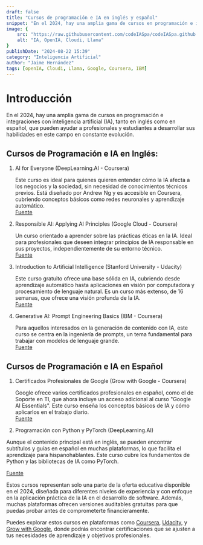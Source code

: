 ```yaml
---
draft: false
title: "Cursos de programación e IA en inglés y español"
snippet: "En el 2024, hay una amplia gama de cursos en programación e integraciones con inteligencia artificial (IA), tanto en inglés como en español, que pueden ayudar a profesionales y estudiantes a desarrollar sus habilidades en este campo en constante evolución."
image: {
    src: "https://raw.githubusercontent.com/codeIASpa/codeIASpa.github.io/main/public/blogimg/cursosia.png",
    alt: "IA, OpenIA, Cloudi, Llama"
}
publishDate: "2024-08-22 15:39"
category: "Inteligencia Artificial"
author: "Jaime Hernández"
tags: [openIA, Cloudi, Llama, Google, Coursera, IBM]
---
```


# <div class="text-gray-300">Introducción</div> 
En el 2024, hay una amplia gama de cursos en programación e integraciones con inteligencia artificial (IA), tanto en inglés como en español, que pueden ayudar a profesionales y estudiantes a desarrollar sus habilidades en este campo en constante evolución.

## <div class="text-gray-300">Cursos de Programación e IA en Inglés:</div> 

1. <p>AI for Everyone (DeepLearning.AI - Coursera)</p>  
   Este curso es ideal para quienes quieren entender cómo la IA afecta a los negocios y la sociedad, sin necesidad de conocimientos técnicos previos. Está diseñado por Andrew Ng y es accesible en Coursera, cubriendo conceptos básicos como redes neuronales y aprendizaje automático.  
   <div class="text-red-500"><a class="text-red-500" href="https://www.coursera.org/learn/ai-for-everyone">Fuente</a></div>

2. <p>Responsible AI: Applying AI Principles (Google Cloud - Coursera)</p>
   Un curso orientado a aprender sobre las prácticas éticas en la IA. Ideal para profesionales que deseen integrar principios de IA responsable en sus proyectos, independientemente de su entorno técnico.  
   <div class="text-red-500"><a class="text-red-500" href="https://www.coursera.org/learn/responsible-ai">Fuente</a></div>

3. <p>Introduction to Artificial Intelligence (Stanford University - Udacity)</p>  
   Este curso gratuito ofrece una base sólida en IA, cubriendo desde aprendizaje automático hasta aplicaciones en visión por computadora y procesamiento de lenguaje natural. Es un curso más extenso, de 16 semanas, que ofrece una visión profunda de la IA.  
   <div class="text-red-500"><a class="text-red-500" href="https://www.udacity.com/course/intro-to-artificial-intelligence--cs271">Fuente</a></div>

4. <p>Generative AI: Prompt Engineering Basics (IBM - Coursera)</p>  
   Para aquellos interesados en la generación de contenido con IA, este curso se centra en la ingeniería de prompts, un tema fundamental para trabajar con modelos de lenguaje grande.  
   <div class="text-red-500"><a class="text-red-500" href="https://www.coursera.org/learn/prompt-engineering">Fuente</a></div>

## <div class="text-gray-300">Cursos de Programación e IA en Español</div> 

1. <p>Certificados Profesionales de Google (Grow with Google - Coursera)</p>  
   Google ofrece varios certificados profesionales en español, como el de Soporte en TI, que ahora incluye un acceso adicional al curso "Google AI Essentials". Este curso enseña los conceptos básicos de IA y cómo aplicarlos en el trabajo diario.  
   <div class="text-red-500"><a class="text-red-500" href="https://grow.google/certificates">Fuente</a></div>

2.  <p>Programación con Python y PyTorch (DeepLearning.AI)</p>  
   Aunque el contenido principal está en inglés, se pueden encontrar subtítulos y guías en español en muchas plataformas, lo que facilita el aprendizaje para hispanohablantes. Este curso cubre los fundamentos de Python y las bibliotecas de IA como PyTorch.  
   <div class="text-red-500"><a class="text-red-500" href="https://www.deeplearning.ai">Fuente</a></div>

Estos cursos representan solo una parte de la oferta educativa disponible en el 2024, diseñada para diferentes niveles de experiencia y con enfoque en la aplicación práctica de la IA en el desarrollo de software. Además, muchas plataformas ofrecen versiones auditables gratuitas para que puedas probar antes de comprometerte financieramente.

Puedes explorar estos cursos en plataformas como <a class="text-red-500" href="https://www.coursera.org">Coursera</a>, <a class="text-red-500" href="https://www.udacity.com">Udacity</a>, y <a class="text-red-500" href="https://grow.google/certificates">Grow with Google</a>, donde podrás encontrar certificaciones que se ajusten a tus necesidades de aprendizaje y objetivos profesionales.
